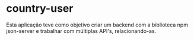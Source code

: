 # country-user
Esta aplicação teve como objetivo criar um backend com a biblioteca npm json-server e trabalhar com múltiplas API's, relacionando-as.
